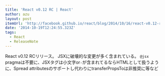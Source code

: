 ```yaml
---
title: 'React v0.12 RC | React'
author: azu
layout: post
itemUrl: 'http://facebook.github.io/react/blog/2014/10/16/react-v0.12-rc1.html'
date: '2014-10-19T12:24:55.323Z'
tags:
  - React
  - ReleaseNote
---
```

React v0.12 RCリリース。
JSXに破壊的な変更が多く含まれている。
`@jsx` pragmaは不要に、JSXタグは小文字or`-`が含まれてるならHTMLとして扱うように、Spread attributesのサポートし代わりにtransferPropsToは非推奨に等など
